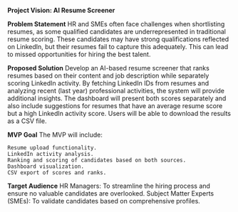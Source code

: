 **Project Vision: AI Resume Screener**

**Problem Statement**
HR and SMEs often face challenges when shortlisting resumes, as some qualified candidates are underrepresented in traditional resume scoring. These candidates may have strong qualifications reflected on LinkedIn, but their resumes fail to capture this adequately. This can lead to missed opportunities for hiring the best talent.

**Proposed Solution**
Develop an AI-based resume screener that ranks resumes based on their content and job description while separately scoring LinkedIn activity. By fetching LinkedIn IDs from resumes and analyzing recent (last year) professional activities, the system will provide additional insights. The dashboard will present both scores separately and also include suggestions for resumes that have an average resume score but a high LinkedIn activity score. Users will be able to download the results as a CSV file.

**MVP Goal**
The MVP will include:

    Resume upload functionality.
    LinkedIn activity analysis.
    Ranking and scoring of candidates based on both sources.
    Dashboard visualization.
    CSV export of scores and ranks.

**Target Audience**
HR Managers: To streamline the hiring process and ensure no valuable candidates are overlooked.
Subject Matter Experts (SMEs): To validate candidates based on comprehensive profiles.